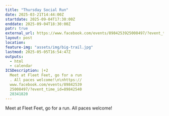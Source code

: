 ```yaml
---
title: "Thursday Social Run"
date: 2025-03-21T14:44:00Z
startdate: 2025-09-04T17:30:00Z
enddate: 2025-09-04T18:30:00Z
patr: true
external_url: https://www.facebook.com/events/8984253925008497/?event_time_id=8984254028341820
layout: post
location: 
feature-img: "assets/img/big-trail.jpg"
lastmod: 2025-05-05T16:54:47Z
outputs:
  - html
  - calendar
ICSDescription: |+2
  Meet at Fleet Feet, go for a run  . All paces welcome!\n\nhttps://  www.facebook.com/events/89842539  25008497/?event_time_id=89842540  28341820
---
```


Meet at Fleet Feet, go for a run. All paces welcome!<br>
  <br>
  
